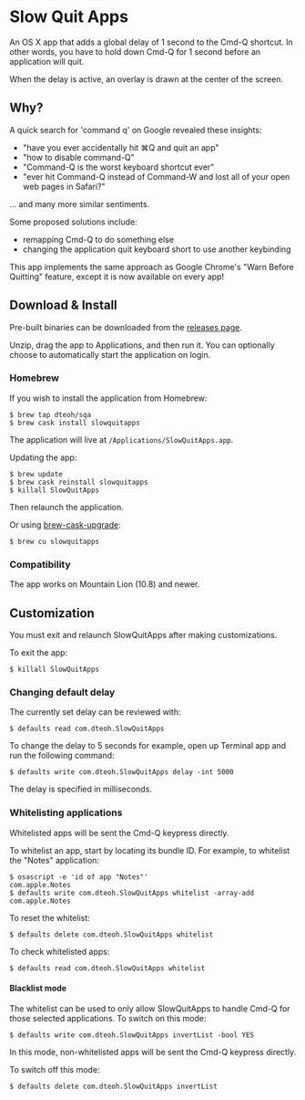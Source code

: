 # Slow Quit Apps

An OS X app that adds a global delay of 1 second to the Cmd-Q shortcut. In
other words, you have to hold down Cmd-Q for 1 second before an application
will quit.

When the delay is active, an overlay is drawn at the center of the screen.

## Why?

A quick search for 'command q' on Google revealed these insights:

* "have you ever accidentally hit ⌘Q and quit an app"
* "how to disable command-Q"
* "Command-Q is the worst keyboard shortcut ever"
* "ever hit Command-Q instead of Command-W and lost all of your open web pages in Safari?"

... and many more similar sentiments.

Some proposed solutions include:

* remapping Cmd-Q to do something else
* changing the application quit keyboard short to use another keybinding

This app implements the same approach as Google Chrome's "Warn Before Quitting"
feature, except it is now available on every app!

## Download & Install

Pre-built binaries can be downloaded from the [releases page](https://github.com/dteoh/SlowQuitApps/releases).

Unzip, drag the app to Applications, and then run it. You can optionally
choose to automatically start the application on login.

### Homebrew

If you wish to install the application from Homebrew:

```
$ brew tap dteoh/sqa
$ brew cask install slowquitapps
```

The application will live at `/Applications/SlowQuitApps.app`.

Updating the app:

```
$ brew update
$ brew cask reinstall slowquitapps
$ killall SlowQuitApps
```

Then relaunch the application.

Or using [brew-cask-upgrade](https://github.com/buo/homebrew-cask-upgrade):

```
$ brew cu slowquitapps
```

### Compatibility

The app works on Mountain Lion (10.8) and newer.

## Customization

You must exit and relaunch SlowQuitApps after making customizations.

To exit the app:

```
$ killall SlowQuitApps
```

### Changing default delay

The currently set delay can be reviewed with:

    $ defaults read com.dteoh.SlowQuitApps

To change the delay to 5 seconds for example, open up Terminal app and
run the following command:

    $ defaults write com.dteoh.SlowQuitApps delay -int 5000

The delay is specified in milliseconds.

### Whitelisting applications

Whitelisted apps will be sent the Cmd-Q keypress directly.

To whitelist an app, start by locating its bundle ID. For example, to whitelist
the "Notes" application:

    $ osascript -e 'id of app "Notes"'
    com.apple.Notes
    $ defaults write com.dteoh.SlowQuitApps whitelist -array-add com.apple.Notes

To reset the whitelist:

    $ defaults delete com.dteoh.SlowQuitApps whitelist

To check whitelisted apps:

    $ defaults read com.dteoh.SlowQuitApps whitelist

#### Blacklist mode

The whitelist can be used to only allow SlowQuitApps to handle Cmd-Q for those
selected applications. To switch on this mode:

    $ defaults write com.dteoh.SlowQuitApps invertList -bool YES

In this mode, non-whitelisted apps will be sent the Cmd-Q keypress directly.

To switch off this mode:

    $ defaults delete com.dteoh.SlowQuitApps invertList

